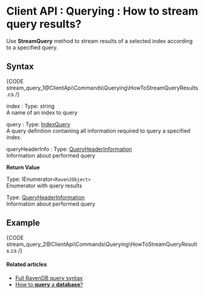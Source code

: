 # Client API : Querying : How to stream query results?

Use **StreamQuery** method to stream results of a selected index according to a specified query.

## Syntax

{CODE stream_query_1@ClientApi\Commands\Querying\HowToStreamQueryResults.cs /}

index
:   Type: string   
A name of an index to query

query
:   Type: [IndexQuery]()   
A query definition containing all information required to query a specified index.

queryHeaderInfo
:   Type: [QueryHeaderInformation ](../../../glossary/client-api/query-header-information)   
Information about performed query

**Return Value**    

Type: IEnumerator`<RavenJObject>`   
Enumerator with query results

Type: [QueryHeaderInformation ](../../../glossary/client-api/query-header-information)   
Information about performed query

## Example

{CODE stream_query_2@ClientApi\Commands\Querying\HowToStreamQueryResults.cs /}

#### Related articles

- [Full RavenDB query syntax](../../../indexes/full-query-syntax) 
- [How to **query** a **database**?](../../../client-api/commands/querying/how-to-query-a-database)